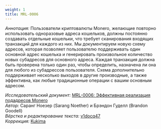 ```yaml
---
weight: 1
title: MRL-0006
---
```


_Аннотация:_ Пользователи криптовалюты Monero, желающие повторно использовать одноразовые адреса кошельков, должны постоянно создавать отдельные кошельки, что требует сканирования входящих транзакций для каждого из них. Мы документируем новую схему адресов, которая позволяет пользователю поддерживать один основной адрес кошелька и генерировать произвольное количество новых субадресов для основного адреса. Каждая транзакция должна быть проверена только один раз, чтобы определить, назначена ли она для любого из субадрессов пользователя. Схема дополнительно поддерживает несколько выходов в другие производные, а также эффективна, как любые традиционные операции с вашим основным адресом.

_Исследовательский документ:_ [MRL-0006: Эффективная реализация подадресов Monero](https://docs.xmr.ru/research/mrl-0006/MRL-0006.pdf)  
_Автор:_ Саранг Ноезер (Sarang Noether) и Брэндон Гуделл (Brandon Goodell)  
_Вёрстка и редактирование текста:_ [v1docq47](https://t.me/v1docq47)  
_Коррекция:_ [Kukima](https://t.me/Kukima)
